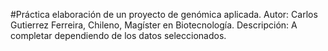 #Práctica elaboración de un proyecto de genómica aplicada.
Autor: Carlos Gutierrez Ferreira, Chileno, Magíster en Biotecnología.
Descripción: A completar dependiendo de los datos seleccionados.
